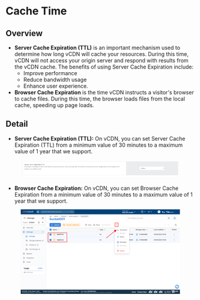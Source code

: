 # Cache Time

## **Overview** <a href="#tong-quan" id="tong-quan"></a>

* **Server Cache Expiration (TTL)** is an important mechanism used to determine how long vCDN will cache your resources. During this time, vCDN will not access your origin server and respond with results from the vCDN cache. The benefits of using Server Cache Expiration include:
  * Improve performance
  * Reduce bandwidth usage
  * Enhance user experience.
* **Browser Cache Expiration** is the time vCDN instructs a visitor's browser to cache files. During this time, the browser loads files from the local cache, speeding up page loads.

## Detail <a href="#chi-tiet" id="chi-tiet"></a>

* **Server Cache Expiration (TTL):** On vCDN, you can set Server Cache Expiration (TTL) from a minimum value of 30 minutes to a maximum value of 1 year that we support.

<figure><img src="../../.gitbook/assets/image (39) (1).png" alt=""><figcaption></figcaption></figure>

* **Browser Cache Expiration:** On vCDN, you can set Browser Cache Expiration from a minimum value of 30 minutes to a maximum value of 1 year that we support.

<figure><img src="../../.gitbook/assets/image (1) (1) (1) (1) (1) (1) (1) (1) (1).png" alt=""><figcaption></figcaption></figure>
